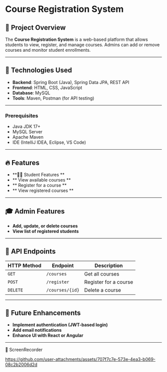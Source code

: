 # Course Registration System

## 📌 Project Overview
The **Course Registration System** is a web-based platform that allows students to view, register, and manage courses. Admins can add or remove courses and monitor student enrollments.

---

## 🚀 Technologies Used
- **Backend**: Spring Boot (Java), Spring Data JPA, REST API
- **Frontend**: HTML, CSS, JavaScript
- **Database**: MySQL
- **Tools**: Maven, Postman (for API testing)

---



### Prerequisites
- Java JDK 17+
- MySQL Server
- Apache Maven
- IDE (IntelliJ IDEA, Eclipse, VS Code)

---

## 🔥 Features
- **🧑‍🎓 Student Features **
- ** View available courses **
- ** Register for a course **
- ** View registered courses **

---

## 🎓 Admin Features
- **Add, update, or delete courses**
- **View list of registered students**

---

## 🔗 API Endpoints

| HTTP Method | Endpoint         | Description          |
|------------|-----------------|----------------------|
| `GET`      | `/courses`       | Get all courses     |
| `POST`     | `/register`      | Register for a course |
| `DELETE`   | `/courses/{id}`  | Delete a course     |

---

## 🎯 Future Enhancements
- **Implement authentication (JWT-based login)**
- **Add email notifications** 
- **Enhance UI with React or Angular**

---

📸 ScreenRecorder

https://github.com/user-attachments/assets/707f7c7e-573e-4ea3-b069-08c2b2006d2d



  

